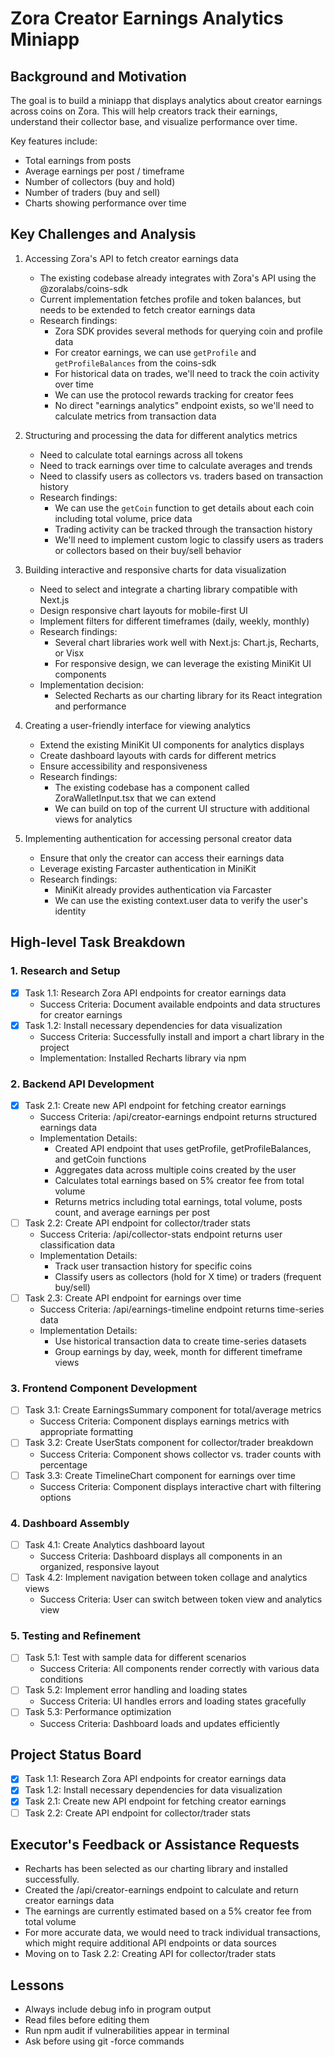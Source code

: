 # Zora Creator Earnings Analytics Miniapp

## Background and Motivation
The goal is to build a miniapp that displays analytics about creator earnings across coins on Zora. This will help creators track their earnings, understand their collector base, and visualize performance over time.

Key features include:
- Total earnings from posts
- Average earnings per post / timeframe
- Number of collectors (buy and hold)
- Number of traders (buy and sell)
- Charts showing performance over time

## Key Challenges and Analysis
1. Accessing Zora's API to fetch creator earnings data
   - The existing codebase already integrates with Zora's API using the @zoralabs/coins-sdk
   - Current implementation fetches profile and token balances, but needs to be extended to fetch creator earnings data
   - Research findings:
     - Zora SDK provides several methods for querying coin and profile data
     - For creator earnings, we can use `getProfile` and `getProfileBalances` from the coins-sdk
     - For historical data on trades, we'll need to track the coin activity over time
     - We can use the protocol rewards tracking for creator fees
     - No direct "earnings analytics" endpoint exists, so we'll need to calculate metrics from transaction data

2. Structuring and processing the data for different analytics metrics
   - Need to calculate total earnings across all tokens
   - Need to track earnings over time to calculate averages and trends
   - Need to classify users as collectors vs. traders based on transaction history
   - Research findings:
     - We can use the `getCoin` function to get details about each coin including total volume, price data
     - Trading activity can be tracked through the transaction history
     - We'll need to implement custom logic to classify users as traders or collectors based on their buy/sell behavior

3. Building interactive and responsive charts for data visualization
   - Need to select and integrate a charting library compatible with Next.js
   - Design responsive chart layouts for mobile-first UI
   - Implement filters for different timeframes (daily, weekly, monthly)
   - Research findings:
     - Several chart libraries work well with Next.js: Chart.js, Recharts, or Visx
     - For responsive design, we can leverage the existing MiniKit UI components
   - Implementation decision:
     - Selected Recharts as our charting library for its React integration and performance

4. Creating a user-friendly interface for viewing analytics
   - Extend the existing MiniKit UI components for analytics displays
   - Create dashboard layouts with cards for different metrics
   - Ensure accessibility and responsiveness
   - Research findings:
     - The existing codebase has a component called ZoraWalletInput.tsx that we can extend
     - We can build on top of the current UI structure with additional views for analytics

5. Implementing authentication for accessing personal creator data
   - Ensure that only the creator can access their earnings data
   - Leverage existing Farcaster authentication in MiniKit
   - Research findings:
     - MiniKit already provides authentication via Farcaster
     - We can use the existing context.user data to verify the user's identity

## High-level Task Breakdown

### 1. Research and Setup
- [x] Task 1.1: Research Zora API endpoints for creator earnings data
  - Success Criteria: Document available endpoints and data structures for creator earnings
- [x] Task 1.2: Install necessary dependencies for data visualization
  - Success Criteria: Successfully install and import a chart library in the project
  - Implementation: Installed Recharts library via npm

### 2. Backend API Development
- [x] Task 2.1: Create new API endpoint for fetching creator earnings
  - Success Criteria: /api/creator-earnings endpoint returns structured earnings data
  - Implementation Details:
    - Created API endpoint that uses getProfile, getProfileBalances, and getCoin functions
    - Aggregates data across multiple coins created by the user
    - Calculates total earnings based on 5% creator fee from total volume
    - Returns metrics including total earnings, total volume, posts count, and average earnings per post
- [ ] Task 2.2: Create API endpoint for collector/trader stats
  - Success Criteria: /api/collector-stats endpoint returns user classification data
  - Implementation Details:
    - Track user transaction history for specific coins
    - Classify users as collectors (hold for X time) or traders (frequent buy/sell)
- [ ] Task 2.3: Create API endpoint for earnings over time
  - Success Criteria: /api/earnings-timeline endpoint returns time-series data
  - Implementation Details:
    - Use historical transaction data to create time-series datasets
    - Group earnings by day, week, month for different timeframe views

### 3. Frontend Component Development
- [ ] Task 3.1: Create EarningsSummary component for total/average metrics
  - Success Criteria: Component displays earnings metrics with appropriate formatting
- [ ] Task 3.2: Create UserStats component for collector/trader breakdown
  - Success Criteria: Component shows collector vs. trader counts with percentage
- [ ] Task 3.3: Create TimelineChart component for earnings over time
  - Success Criteria: Component displays interactive chart with filtering options

### 4. Dashboard Assembly
- [ ] Task 4.1: Create Analytics dashboard layout
  - Success Criteria: Dashboard displays all components in an organized, responsive layout
- [ ] Task 4.2: Implement navigation between token collage and analytics views
  - Success Criteria: User can switch between token view and analytics view

### 5. Testing and Refinement
- [ ] Task 5.1: Test with sample data for different scenarios
  - Success Criteria: All components render correctly with various data conditions
- [ ] Task 5.2: Implement error handling and loading states
  - Success Criteria: UI handles errors and loading states gracefully
- [ ] Task 5.3: Performance optimization
  - Success Criteria: Dashboard loads and updates efficiently

## Project Status Board
- [x] Task 1.1: Research Zora API endpoints for creator earnings data
- [x] Task 1.2: Install necessary dependencies for data visualization
- [x] Task 2.1: Create new API endpoint for fetching creator earnings
- [ ] Task 2.2: Create API endpoint for collector/trader stats

## Executor's Feedback or Assistance Requests
- Recharts has been selected as our charting library and installed successfully.
- Created the /api/creator-earnings endpoint to calculate and return creator earnings data
- The earnings are currently estimated based on a 5% creator fee from total volume
- For more accurate data, we would need to track individual transactions, which might require additional API endpoints or data sources
- Moving on to Task 2.2: Creating API for collector/trader stats

## Lessons
- Always include debug info in program output
- Read files before editing them
- Run npm audit if vulnerabilities appear in terminal
- Ask before using git -force commands 